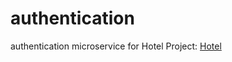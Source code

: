 # authentication
 authentication microservice for Hotel Project: [Hotel](https://github.com/bogom1l/Hotel)
